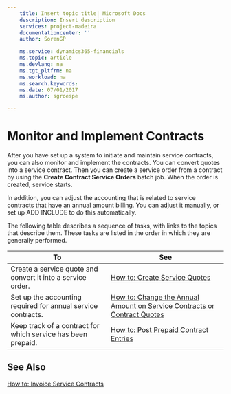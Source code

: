 ```yaml
---
    title: Insert topic title| Microsoft Docs
    description: Insert description
    services: project-madeira
    documentationcenter: ''
    author: SorenGP

    ms.service: dynamics365-financials
    ms.topic: article
    ms.devlang: na
    ms.tgt_pltfrm: na
    ms.workload: na
    ms.search.keywords:
    ms.date: 07/01/2017
    ms.author: sgroespe

---
```

# Monitor and Implement Contracts
After you have set up a system to initiate and maintain service contracts, you can also monitor and implement the contracts. You can convert quotes into a service contract. Then you can create a service order from a contract by using the **Create Contract Service Orders** batch job. When the order is created, service starts.  
  
 In addition, you can adjust the accounting that is related to service contracts that have an annual amount billing. You can adjust it manually, or set up ADD INCLUDE<!--[!INCLUDE[navnow](../../includes/navnow_md.md)]--> to do this automatically.  
  
 The following table describes a sequence of tasks, with links to the topics that describe them. These tasks are listed in the order in which they are generally performed.  
  
|**To**|**See**|  
|------------|-------------|  
|Create a service quote and convert it into a service order.|[How to: Create Service Quotes](../how-to-create-service-quotes.md)|  
|Set up the accounting required for annual service contracts.|[How to: Change the Annual Amount on Service Contracts or Contract Quotes](../how-to-change-the-annual-amount-on-service-contracts-or-contract-quotes.md)|  
|Keep track of a contract for which service has been prepaid.|[How to: Post Prepaid Contract Entries](../how-to-post-prepaid-contract-entries.md)|  
  
## See Also  
 [How to: Invoice Service Contracts](../how-to-invoice-service-contracts.md)